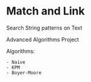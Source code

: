 # Match and Link
Search String patterns on Text

Advanced Algorithms Project

Algorithms:

	- Naive
	- KPM
	- Boyer-Moore

